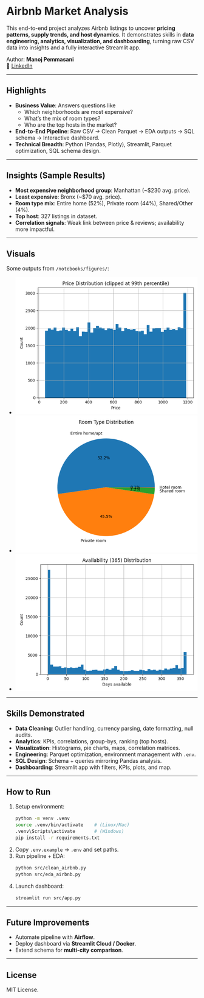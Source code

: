 # Airbnb Market Analysis

This end-to-end project analyzes Airbnb listings to uncover **pricing patterns, supply trends, and host dynamics**. It demonstrates skills in **data engineering, analytics, visualization, and dashboarding**, turning raw CSV data into insights and a fully interactive Streamlit app.  

Author: **Manoj Pemmasani**  
🔗 [LinkedIn](https://www.linkedin.com/in/manojpemmasani)  

---

## Highlights
- **Business Value**: Answers questions like  
  - Which neighborhoods are most expensive?  
  - What’s the mix of room types?  
  - Who are the top hosts in the market?  
- **End-to-End Pipeline**: Raw CSV → Clean Parquet → EDA outputs → SQL schema → Interactive dashboard.  
- **Technical Breadth**: Python (Pandas, Plotly), Streamlit, Parquet optimization, SQL schema design.  

---

## Insights (Sample Results)
- **Most expensive neighborhood group**: Manhattan (~$230 avg. price).  
- **Least expensive**: Bronx (~$70 avg. price).  
- **Room type mix**: Entire home (52%), Private room (44%), Shared/Other (4%).  
- **Top host**: 327 listings in dataset.  
- **Correlation signals**: Weak link between price & reviews; availability more impactful.  

---

## Visuals
Some outputs from `/notebooks/figures/`:  

- ![Price Histogram](notebooks/figures/price_hist.png)  
- ![Room Type Pie](notebooks/figures/room_type_pie.png)  
- ![Availability Trends](notebooks/figures/availability_hist.png)  

---

## Skills Demonstrated
- **Data Cleaning**: Outlier handling, currency parsing, date formatting, null audits.  
- **Analytics**: KPIs, correlations, group-bys, ranking (top hosts).  
- **Visualization**: Histograms, pie charts, maps, correlation matrices.  
- **Engineering**: Parquet optimization, environment management with `.env`.  
- **SQL Design**: Schema + queries mirroring Pandas analysis.  
- **Dashboarding**: Streamlit app with filters, KPIs, plots, and map.  

---

## How to Run
1. Setup environment:  
   ```bash
   python -m venv .venv
   source .venv/bin/activate    # (Linux/Mac)
   .venv\Scripts\activate       # (Windows)
   pip install -r requirements.txt
   ```  
2. Copy `.env.example` → `.env` and set paths.  
3. Run pipeline + EDA:  
   ```bash
   python src/clean_airbnb.py
   python src/eda_airbnb.py
   ```  
4. Launch dashboard:  
   ```bash
   streamlit run src/app.py
   ```  

---

## Future Improvements
- Automate pipeline with **Airflow**.  
- Deploy dashboard via **Streamlit Cloud / Docker**.  
- Extend schema for **multi-city comparison**.  

---

## License
MIT License.  
